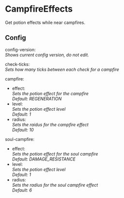 # CampfireEffects

Get potion effects while near campfires.

## Config
config-version: \
  *Shows current config version, do not edit.*

check-ticks: \
*Sets how many ticks between each check for a campfire*

campfire:
 - effect: \
  *Sets the potion effect for the campfire*\
  *Default: REGENERATION*
 - level: \
  *Sets the potion effect level*\
  *Default: 1*
 - radius: \
  *Sets the raidus for the campfire effect*\
  *Default: 10*

soul-campfire:
 - effect: \
  *Sets the potion effect for the soul campfire*\
  *Default: DAMAGE_RESISTANCE*
 - level: \
  *Sets the potion effect level*\
  *Default: 1*
 - radius: \
  *Sets the radius for the soul campfire effect*\
  *Default: 6*

